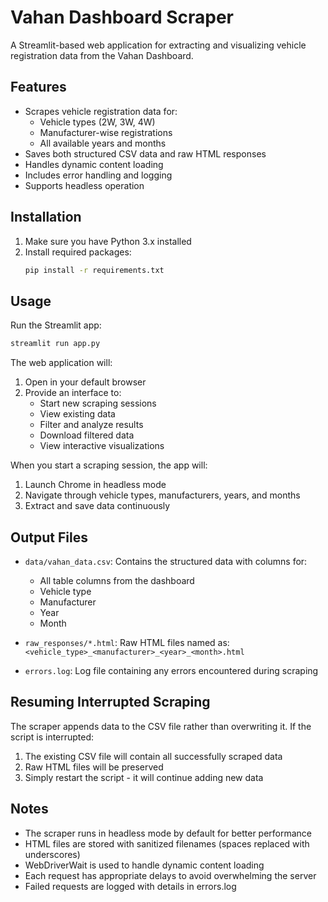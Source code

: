 # Vahan Dashboard Scraper

A Streamlit-based web application for extracting and visualizing vehicle registration data from the Vahan Dashboard.

## Features

- Scrapes vehicle registration data for:
  - Vehicle types (2W, 3W, 4W)
  - Manufacturer-wise registrations
  - All available years and months
- Saves both structured CSV data and raw HTML responses
- Handles dynamic content loading
- Includes error handling and logging
- Supports headless operation

## Installation

1. Make sure you have Python 3.x installed
2. Install required packages:
   ```bash
   pip install -r requirements.txt
   ```

## Usage

Run the Streamlit app:
```bash
streamlit run app.py
```

The web application will:
1. Open in your default browser
2. Provide an interface to:
   - Start new scraping sessions
   - View existing data
   - Filter and analyze results
   - Download filtered data
   - View interactive visualizations

When you start a scraping session, the app will:
1. Launch Chrome in headless mode
2. Navigate through vehicle types, manufacturers, years, and months
3. Extract and save data continuously

## Output Files

- `data/vahan_data.csv`: Contains the structured data with columns for:
  - All table columns from the dashboard
  - Vehicle type
  - Manufacturer
  - Year
  - Month

- `raw_responses/*.html`: Raw HTML files named as:
  `<vehicle_type>_<manufacturer>_<year>_<month>.html`

- `errors.log`: Log file containing any errors encountered during scraping

## Resuming Interrupted Scraping

The scraper appends data to the CSV file rather than overwriting it. If the script is interrupted:

1. The existing CSV file will contain all successfully scraped data
2. Raw HTML files will be preserved
3. Simply restart the script - it will continue adding new data

## Notes

- The scraper runs in headless mode by default for better performance
- HTML files are stored with sanitized filenames (spaces replaced with underscores)
- WebDriverWait is used to handle dynamic content loading
- Each request has appropriate delays to avoid overwhelming the server
- Failed requests are logged with details in errors.log
